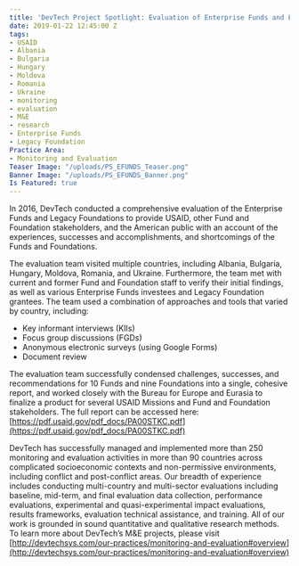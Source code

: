 ```yaml
---
title: 'DevTech Project Spotlight: Evaluation of Enterprise Funds and Legacy Foundations'
date: 2019-01-22 12:45:00 Z
tags:
- USAID
- Albania
- Bulgaria
- Hungary
- Moldova
- Romania
- Ukraine
- monitoring
- evaluation
- M&E
- research
- Enterprise Funds
- Legacy Foundation
Practice Area:
- Monitoring and Evaluation
Teaser Image: "/uploads/PS_EFUNDS_Teaser.png"
Banner Image: "/uploads/PS_EFUNDS_Banner.png"
Is Featured: true
---
```


In 2016, DevTech conducted a comprehensive evaluation of the Enterprise Funds and Legacy Foundations to provide USAID, other Fund and Foundation stakeholders, and the American public with an account of the experiences, successes and accomplishments, and shortcomings of the Funds and Foundations. 

The evaluation team visited multiple countries, including Albania, Bulgaria, Hungary, Moldova, Romania, and Ukraine. Furthermore, the team met with current and former Fund and Foundation staff to verify their initial findings, as well as various Enterprise Funds investees and Legacy Foundation grantees. The team used a combination of approaches and tools that varied by country, including:
* Key informant interviews (KIIs)
* Focus group discussions (FGDs)
* Anonymous electronic surveys (using Google Forms)
* Document review

The evaluation team successfully condensed challenges, successes, and recommendations for 10 Funds and nine Foundations into a single, cohesive report, and worked closely with the Bureau for Europe and Eurasia to finalize a product for several USAID Missions and Fund and Foundation stakeholders. The full report can be accessed here: [https://pdf.usaid.gov/pdf_docs/PA00STKC.pdf](https://pdf.usaid.gov/pdf_docs/PA00STKC.pdf) 

DevTech has successfully managed and implemented more than 250 monitoring and evaluation activities in more than 90 countries across complicated socioeconomic contexts and non-permissive environments, including conflict and post-conflict areas. Our breadth of experience includes conducting multi-country and multi-sector evaluations including baseline, mid-term, and final evaluation data collection, performance evaluations, experimental and quasi-experimental impact evaluations, results frameworks, evaluation technical assistance, and training. All of our work is grounded in sound quantitative and qualitative research methods.  To learn more about DevTech’s M&E projects, please visit [http://devtechsys.com/our-practices/monitoring-and-evaluation#overview](http://devtechsys.com/our-practices/monitoring-and-evaluation#overview)
